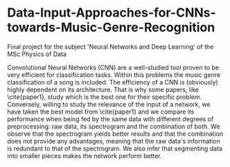 # Data-Input-Approaches-for-CNNs-towards-Music-Genre-Recognition
Final project for the subject 'Neural Networks and Deep Learning' of the MSc Physics of Data


Convolutional Neural Networks (CNN) are a well-studied tool proven to be very efficient for classification tasks. Within this problems the music genre classification of a song is included. The efficiency of a CNN is (obviously) highly dependent on its architecture. That is why some papers, like \cite{paper1}, study which is the best one for their specific problem. Conversely, willing to study the relevance of the input of a network, we have taken the best model from \cite{paper1} and we compare its performance when being fed by the same data with different degrees of preprocessing: raw data, its spectrogram and the combination of both. We observe that the spectrogram yields better results and that the combination does not provide any advantages, meaning that the raw data's information is redundant to that of the spectrogram. We also infer that segmenting data into smaller pieces makes the network perform better.
